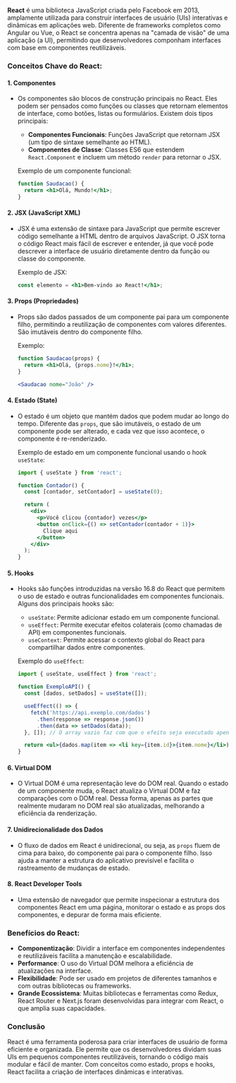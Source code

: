 **React** é uma biblioteca JavaScript criada pelo Facebook em 2013, amplamente utilizada para construir interfaces de usuário (UIs) interativas e dinâmicas em aplicações web. Diferente de frameworks completos como Angular ou Vue, o React se concentra apenas na "camada de visão" de uma aplicação (a UI), permitindo que desenvolvedores componham interfaces com base em componentes reutilizáveis.

### Conceitos Chave do React:

#### 1. **Componentes**
- Os componentes são blocos de construção principais no React. Eles podem ser pensados como funções ou classes que retornam elementos de interface, como botões, listas ou formulários. Existem dois tipos principais:
  - **Componentes Funcionais**: Funções JavaScript que retornam JSX (um tipo de sintaxe semelhante ao HTML).
  - **Componentes de Classe**: Classes ES6 que estendem `React.Component` e incluem um método `render` para retornar o JSX.
  
  Exemplo de um componente funcional:
  ```jsx
  function Saudacao() {
    return <h1>Olá, Mundo!</h1>;
  }
  ```

#### 2. **JSX (JavaScript XML)**
- JSX é uma extensão de sintaxe para JavaScript que permite escrever código semelhante a HTML dentro de arquivos JavaScript. O JSX torna o código React mais fácil de escrever e entender, já que você pode descrever a interface de usuário diretamente dentro da função ou classe do componente.
  
  Exemplo de JSX:
  ```jsx
  const elemento = <h1>Bem-vindo ao React!</h1>;
  ```

#### 3. **Props (Propriedades)**
- Props são dados passados de um componente pai para um componente filho, permitindo a reutilização de componentes com valores diferentes. São imutáveis dentro do componente filho.
  
  Exemplo:
  ```jsx
  function Saudacao(props) {
    return <h1>Olá, {props.nome}!</h1>;
  }

  <Saudacao nome="João" />
  ```

#### 4. **Estado (State)**
- O estado é um objeto que mantém dados que podem mudar ao longo do tempo. Diferente das `props`, que são imutáveis, o estado de um componente pode ser alterado, e cada vez que isso acontece, o componente é re-renderizado.
  
  Exemplo de estado em um componente funcional usando o hook `useState`:
  ```jsx
  import { useState } from 'react';

  function Contador() {
    const [contador, setContador] = useState(0);

    return (
      <div>
        <p>Você clicou {contador} vezes</p>
        <button onClick={() => setContador(contador + 1)}>
          Clique aqui
        </button>
      </div>
    );
  }
  ```

#### 5. **Hooks**
- Hooks são funções introduzidas na versão 16.8 do React que permitem o uso de estado e outras funcionalidades em componentes funcionais. Alguns dos principais hooks são:
  - `useState`: Permite adicionar estado em um componente funcional.
  - `useEffect`: Permite executar efeitos colaterais (como chamadas de API) em componentes funcionais.
  - `useContext`: Permite acessar o contexto global do React para compartilhar dados entre componentes.

  Exemplo do `useEffect`:
  ```jsx
  import { useState, useEffect } from 'react';

  function ExemploAPI() {
    const [dados, setDados] = useState([]);

    useEffect(() => {
      fetch('https://api.exemplo.com/dados')
        .then(response => response.json())
        .then(data => setDados(data));
    }, []); // O array vazio faz com que o efeito seja executado apenas uma vez

    return <ul>{dados.map(item => <li key={item.id}>{item.nome}</li>)}</ul>;
  }
  ```

#### 6. **Virtual DOM**
- O Virtual DOM é uma representação leve do DOM real. Quando o estado de um componente muda, o React atualiza o Virtual DOM e faz comparações com o DOM real. Dessa forma, apenas as partes que realmente mudaram no DOM real são atualizadas, melhorando a eficiência da renderização.

#### 7. **Unidirecionalidade dos Dados**
- O fluxo de dados em React é unidirecional, ou seja, as `props` fluem de cima para baixo, do componente pai para o componente filho. Isso ajuda a manter a estrutura do aplicativo previsível e facilita o rastreamento de mudanças de estado.

#### 8. **React Developer Tools**
- Uma extensão de navegador que permite inspecionar a estrutura dos componentes React em uma página, monitorar o estado e as props dos componentes, e depurar de forma mais eficiente.

### Benefícios do React:
- **Componentização**: Dividir a interface em componentes independentes e reutilizáveis facilita a manutenção e escalabilidade.
- **Performance**: O uso do Virtual DOM melhora a eficiência de atualizações na interface.
- **Flexibilidade**: Pode ser usado em projetos de diferentes tamanhos e com outras bibliotecas ou frameworks.
- **Grande Ecossistema**: Muitas bibliotecas e ferramentas como Redux, React Router e Next.js foram desenvolvidas para integrar com React, o que amplia suas capacidades.

### Conclusão
React é uma ferramenta poderosa para criar interfaces de usuário de forma eficiente e organizada. Ele permite que os desenvolvedores dividam suas UIs em pequenos componentes reutilizáveis, tornando o código mais modular e fácil de manter. Com conceitos como estado, props e hooks, React facilita a criação de interfaces dinâmicas e interativas.